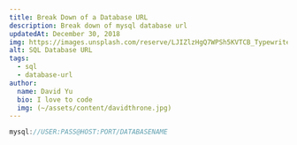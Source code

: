 ```yaml
---
title: Break Down of a Database URL
description: Break down of mysql database url
updatedAt: December 30, 2018
img: https://images.unsplash.com/reserve/LJIZlzHgQ7WPSh5KVTCB_Typewriter.jpg?ixlib=rb-1.2.1&auto=format&fit=crop&w=800&q=60
alt: SQL Database URL
tags:
  - sql
  - database-url
author:
  name: David Yu
  bio: I love to code
  img: (~/assets/content/davidthrone.jpg)
---
```


```c
mysql://USER:PASS@HOST:PORT/DATABASENAME
```
